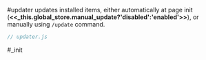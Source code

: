 #updater updates installed items, either automatically at page init (**<<_this.global_store.manual_update?'disabled':'enabled'>>**), or manually using `/update` command.

```js:js_removed:updater.js
// updater.js
```

#_init